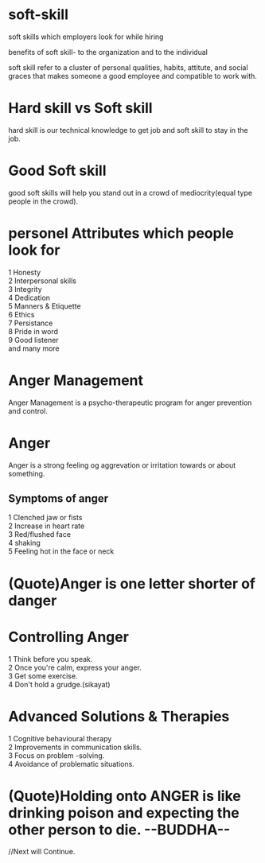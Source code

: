 # soft-skill

soft skills which employers look for while hiring

benefits of soft skill- to the organization and to the individual
</br>

soft skill refer to a cluster of personal qualities, habits, attitute, and
social graces that makes someone a good employee and compatible to work with.

# Hard skill vs Soft skill

hard skill is our technical knowledge to get job 
and soft skill to stay in the job.

# Good Soft skill

good soft skills will help you stand out in a crowd of mediocrity(equal type people in the crowd).

# personel Attributes which people look for
1 Honesty
</br>
2 Interpersonal skills
</br>
3 Integrity
</br>
4 Dedication
</br>
5 Manners & Etiquette
</br>
6 Ethics
</br>
7 Persistance
</br>
8 Pride in word
</br>
9 Good listener
</br>
and many more

# Anger Management
Anger Management is a psycho-therapeutic program for anger prevention and control.

# Anger
Anger is a strong feeling og aggrevation or irritation towards or about something.
<h2>Symptoms of anger</h2>
1 Clenched jaw or fists </br>
2 Increase in heart rate </br>
3 Red/flushed face </br>
4 shaking </br>
5 Feeling hot in the face or neck </br>
<h1>(Quote)Anger is one letter shorter of danger</h1>

# Controlling Anger
1 Think before you speak. </br>
2 Once you're calm, express your anger. </br>
3 Get some exercise. </br>
4 Don't hold a grudge.(sikayat) </br>

# Advanced Solutions & Therapies
1 Cognitive behavioural therapy </br>
2 Improvements in communication skills. </br>
3 Focus on problem -solving. </br>
4 Avoidance of problematic situations. </br>


<h1>(Quote)Holding onto ANGER is like drinking poison and expecting the other person to die. --BUDDHA--</h1>
//Next will Continue.

